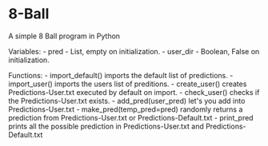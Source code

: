 # 8-Ball
A simple 8 Ball program in Python

Variables:
	- pred - List, empty on initialization.
	- user_dir - Boolean, False on initialization.

Functions:
	- import_default()
		imports the default list of predictions.
	- import_user()
		imports the users list of preditions.
	- create_user()
		creates Predictions-User.txt
		executed by default on import.
	- check_user()
		checks if the Predictions-User.txt exists.
	- add_pred(user_pred)
		let's you add into Predictions-User.txt
	- make_pred(temp_pred=pred)
		randomly returns a prediction from Predictions-User.txt or Predictions-Default.txt
	- print_pred
		prints all the possible prediction in Predictions-User.txt and Predictions-Default.txt
